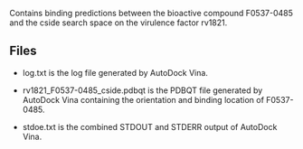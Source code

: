 Contains binding predictions between the bioactive compound F0537-0485 and the cside search space on the virulence factor rv1821.

## Files

- log.txt is the log file generated by AutoDock Vina.

- rv1821_F0537-0485_cside.pdbqt is the PDBQT file generated by AutoDock Vina containing the orientation and binding location of F0537-0485.

- stdoe.txt is the combined STDOUT and STDERR output of AutoDock Vina.

